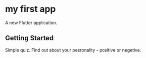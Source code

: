 # my first app

A new Flutter application.

## Getting Started

Simple quiz.
Find out about your pesronality - positive or negetive.
